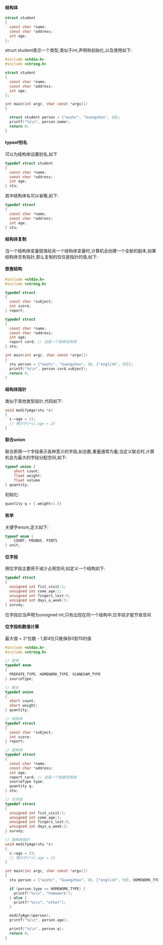 #### 结构体
```c
struct student
{
  const char *name;
  const char *address;
  int age;
};
```
struct student表示一个类型,类似于int,声明和初始化,以及使用如下:
```c
#include <stdio.h>
#include <string.h>

struct student
{
  const char *name;
  const char *address;
  int age;
};

int main(int argc, char const *argv[])
{

  struct student person = {"wuzhc", "Guangzhou", 18};
  printf("%s\n", person.name);  
  return 0;
}
```

#### typeof别名
可以为结构体设置别名,如下
```c
typedef struct student
{
  const char *name;
  const char *address;
  int age;
} stu;
```
其中结构体名可以省略,如下:
```c
typedef struct 
{
  const char *name;
  const char *address;
  int age;
} stu;
```

#### 结构体复制
当一个结构体变量赋值给另一个结构体变量时,计算机会创建一个全新的副本,如果结构体含有指针,那么复制的仅仅是指针的值,如下:

#### 嵌套结构
```c
#include <stdio.h>
#include <string.h>

typedef struct 
{
  const char *subject;
  int score;
} report;

typedef struct 
{
  const char *name;
  const char *address;
  int age;
  report card; // 这是一个嵌套结构体
} stu;

int main(int argc, char const *argv[])
{
  stu person = {"wuzhc", "Guangzhou", 18, {"english", 59}};
  printf("%s\n", person.card.subject);
  return 0;
}
```

#### 结构体指针
类似于其他类型指针,代码如下:
```c
void modifyAge(stu *s) 
{
  s->age = 23;
  // 等价于(*s).age = 23
}
```

#### 联合union
联合即用一个字段表示各种意义的字段,如总数,重量通常为量;当定义联合时,计算机会为最大的字段分配空间,如下:
```c
typeof union {
    short count;
    float weight;
    float volume
} quantity;
```
初始化:
```c
quantity q = {.weight=1.5}
```

#### 枚举
关键字enum,定义如下:
```c
typeof enum {
    COUNT, POUNDS, PINTS
} unit;
```

#### 位字段
用位字段主要用于减少占用空间,如定义一个结构如下:
```c
typedef struct 
{
  unsigned int fist_visit:1;
  unsigned int come_age:1;
  unsigned int fingers_lost:4;
  unsigned int days_a_week:3;
} survey;
```
位字段应当声明为unsigned int;只有出现在同一个结构中,位字段才能节省空间

#### 位字段和数值计算
最大值 = 2^位数 - 1,即4位只能保存0到15的值

```c
#include <stdio.h>
#include <string.h>

// 枚举
typedef enum 
{
  PREPATE_TYPE, HOMEWORK_TYPE, SCANEXAM_TYPE
} sourceType;

// 联合
typedef union
{
  short count;
  short weight;
} quantity;

// 结构体
typedef struct 
{
  const char *subject;
  int score;
} report;

// 结构体
typedef struct 
{
  const char *name;
  const char *address;
  int age;
  report card; // 这是一个嵌套结构体
  sourceType type;
  quantity q;
} stu;

// 位字段
typedef struct 
{
  unsigned int fist_visit:1;
  unsigned int come_age:1;
  unsigned int fingers_lost:4;
  unsigned int days_a_week:3;
} survey;

// 结构体指针
void modifyAge(stu *s) 
{
  s->age = 23;
  // 等价于(*s).age = 23
}

int main(int argc, char const *argv[])
{
  stu person = {"wuzhc", "Guangzhou", 18, {"english", 59}, HOMEWORK_TYPE, {.weight=118}};

  if (person.type == HOMEWORK_TYPE) {
    printf("%s\n", "homework");
  } else {
    printf("%s\n", "other");
  }

  modifyAge(&person);
  printf("%i\n", person.age);

  printf("%i\n", person.q);
  return 0;
}
```